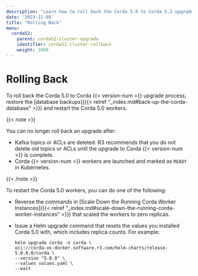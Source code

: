 ```yaml
---
description: "Learn how to roll back the Corda 5.0 to Corda 5.2 upgrade process if an issue occurs."
date: '2023-11-09'
title: "Rolling Back"
menu:
  corda52:
    parent: corda52-cluster-upgrade
    identifier: corda52-cluster-rollback
    weight: 1000
---
```

# Rolling Back

To roll back the Corda 5.0 to Corda {{< version-num >}} upgrade process, restore the [database backups]({{< relref "_index.md#back-up-the-corda-database" >}}) and restart the Corda 5.0 workers.

{{< note >}}

You can no longer roll back an upgrade after:

* Kafka topics or ACLs are deleted. R3 recommends that you do not delete old topics or ACLs until the upgrade to Corda {{< version-num >}} is complete.
* Corda {{< version-num >}} workers are launched and marked as `READY` in Kubernetes.

{{< /note >}}

To restart the Corda 5.0 workers, you can do one of the following:

* Reverse the commands in [Scale Down the Running Corda Worker Instances]({{< relref "_index.md#scale-down-the-running-corda-worker-instances" >}}) that scaled the workers to zero replicas.
* Issue a Helm upgrade command that resets the values you installed Corda 5.0 with, which includes replica counts. For example:

   ```shell
   helm upgrade corda -n corda \
  oci://corda-os-docker.software.r3.com/helm-charts/release-5.0.0.0/corda \
  --version "5.0.0" \
  --values values.yaml \
  --wait
   ```